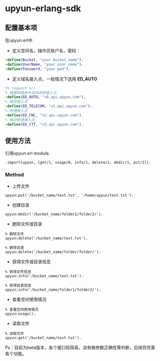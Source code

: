 upyun-erlang-sdk
================

配置基本项
---

在upyun.erl中

* 定义空间名，操作员账户名，密码：

```erlang
-define(Bucket, "your bucket_name").
-define(UserName, "your user_name").
-define(Password, "your pwd").

```

* 定义域名接入点，一般情况下选用 __ED_AUTO__

``` erlang
%% request url
% 根据网络条件自动选择接入点
-define(ED_AUTO, "v0.api.upyun.com").
% 电信接入点
-define(ED_TELECOM, "v1.api.upyun.com").
% 网通接入点
-define(ED_CNC, "v2.api.upyun.com").
% 移动铁通接入点
-define(ED_CTT, "v3.api.upyun.com").
```


使用方法
---

引用upyun.erl module.

```
-import(upyun, [get/1, usage/0, info/1, delete/1, mkdir/1, put/2]).

```

### Method

* 上传文件

```
upyun:put('/bucket_name/text.txt', '/home/upyun/text.txt').

```

* 创建目录

```
upyun:mkdir('/bucket_name/folder1/folder2/').

```

* 删除文件或目录


```
% 删除文件
upyun:delete('/bucket_name/text.txt').

% 删除目录
upyun:delete('/bucket_name/folder/folder/').

```

* 获得文件或目录信息

```
% 获得文件信息
upyun:info('/bucket_name/text.txt').

% 获得目录信息
upyun:info('/bucket_name/folder1/folder2/').

```

* 查看空间使用情况

```
% 查看空间使用情况
upyun:usage().
```

* 读取文件

```
% 读取文件
upyun:get('/bucket_name/text.txt').
```


Ps：目前为beta版本，各个接口较简易，没有做参数正确性等判断，后续将完善各个功能。